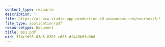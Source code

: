 ```yaml
---
content_type: resource
description: ''
file: https://ol-ocw-studio-app-production.s3.amazonaws.com/courses/3-53-electrochemical-processing-of-materials-spring-2001/31bcfd9503a68302c685df449b63a0b8_ps1.pdf
file_type: application/pdf
resourcetype: Document
title: ps1.pdf
uid: 31bcfd95-03a6-8302-c685-df449b63a0b8
---
```

